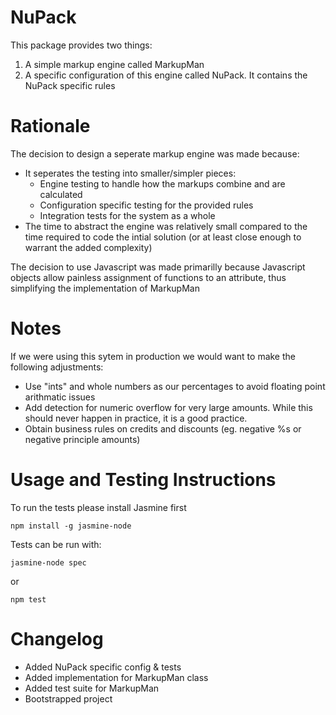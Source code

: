 NuPack
======

This package provides two things:
1. A simple markup engine called MarkupMan
2. A specific configuration of this engine called NuPack.  It contains the NuPack specific rules

Rationale
============
The decision to design a seperate markup engine was made because:

- It seperates the testing into smaller/simpler pieces:
  - Engine testing to handle how the markups combine and are calculated
  - Configuration specific testing for the provided rules
  - Integration tests for the system as a whole
- The time to abstract the engine was relatively small compared to the time required to code the intial solution (or at least close enough to warrant the added complexity)

The decision to use Javascript was made primarilly because Javascript objects allow painless assignment of functions to an attribute, thus simplifying the implementation of MarkupMan

Notes
============
If we were using this sytem in production we would want to make the following adjustments:
- Use "ints" and whole numbers as our percentages to avoid floating point arithmatic issues
- Add detection for numeric overflow for very large amounts. While this should never happen in practice, it is a good practice.
- Obtain business rules on credits and discounts (eg. negative %s or negative principle amounts)


Usage and Testing Instructions
============
To run the tests please install Jasmine first
```
npm install -g jasmine-node
```

Tests can be run with:
```
jasmine-node spec
```
or
```
npm test
```


Changelog
============

- Added NuPack specific config & tests
- Added implementation for MarkupMan class
- Added test suite for MarkupMan
- Bootstrapped project
